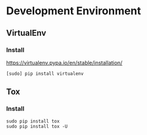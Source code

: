 # Development Environment
## VirtualEnv
### Install
https://virtualenv.pypa.io/en/stable/installation/
```
[sudo] pip install virtualenv
```
## Tox
### Install
```
sudo pip install tox
sudo pip install tox -U
```
